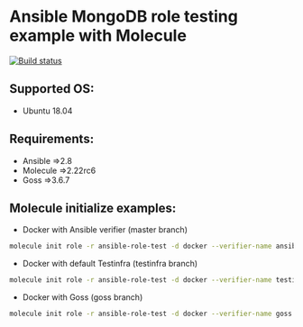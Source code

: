 Ansible MongoDB role testing example with Molecule
=========
[![Build status](https://travis-ci.org/silazare/ansible-role-test.svg?branch=master)](https://travis-ci.org/silazare)

## Supported OS:

- Ubuntu 18.04

## Requirements:

- Ansible =>2.8
- Molecule =>2.22rc6
- Goss =>3.6.7

## Molecule initialize examples:

- Docker with Ansible verifier (master branch)
```sh
molecule init role -r ansible-role-test -d docker --verifier-name ansible
```

- Docker with default Testinfra (testinfra branch)
```sh
molecule init role -r ansible-role-test -d docker --verifier-name testinfra
```

- Docker with Goss (goss branch)
```sh
molecule init role -r ansible-role-test -d docker --verifier-name goss
```
